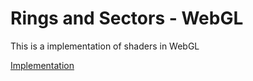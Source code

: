 # Rings and Sectors - WebGL

This is a implementation of shaders in WebGL 

[Implementation](https://pedroravaglia.github.io/Rings-and-Sectors-WebGL/Rings_Sectors.html)
